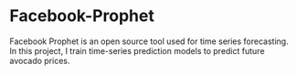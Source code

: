 # Facebook-Prophet
Facebook Prophet is an open source tool used for time series forecasting.
In this project, I train time-series prediction models to predict future avocado prices.

